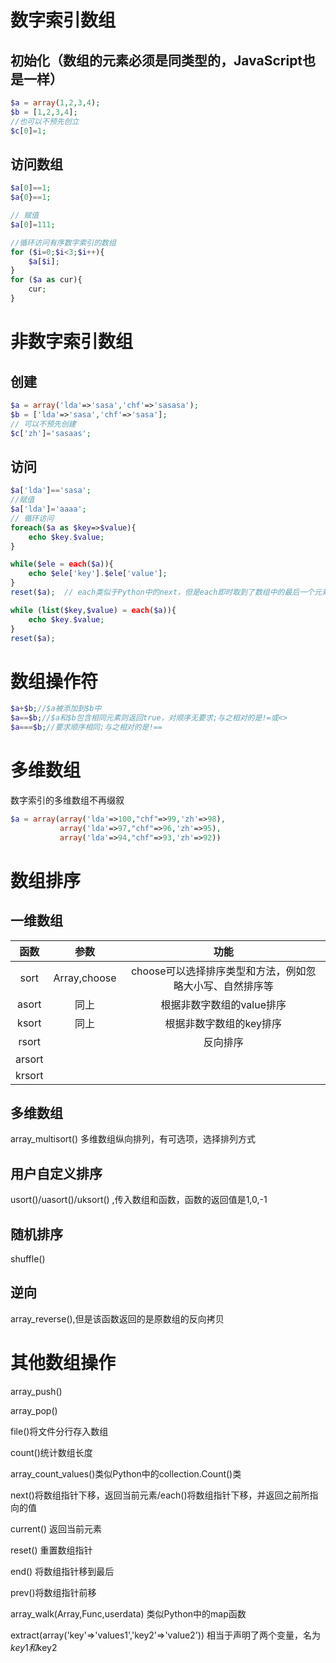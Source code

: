 # 数字索引数组

## 初始化（数组的元素必须是同类型的，JavaScript也是一样）

```php
$a = array(1,2,3,4);
$b = [1,2,3,4];
//也可以不预先创立
$c[0]=1;
```

## 访问数组

````php
$a[0]==1;
$a{0}==1;

// 赋值
$a[0]=111;

//循环访问有序数字索引的数组
for ($i=0;$i<3;$i++){
    $a[$i];
}
for ($a as cur){
    cur;
}

````

# 非数字索引数组

## 创建

````php
$a = array('lda'=>'sasa','chf'=>'sasasa');
$b = ['lda'=>'sasa','chf'=>'sasa'];
// 可以不预先创建
$c['zh']='sasaas';
````

## 访问

````php
$a['lda']=='sasa';
//赋值
$a['lda']='aaaa';
// 循环访问
foreach($a as $key=>$value){
    echo $key.$value;
}

while($ele = each($a)){
    echo $ele['key'].$ele['value'];
}
reset($a);  // each类似于Python中的next，但是each即时取到了数组中的最后一个元素也不会重置到开头，需要执行reset()达到目的

while (list($key,$value) = each($a)){
    echo $key.$value;
}
reset($a);
````

# 数组操作符

````php
$a+$b;//$a被添加到$b中
$a==$b;//$a和$b包含相同元素则返回true，对顺序无要求;与之相对的是!=或<>
$a===$b;//要求顺序相同;与之相对的是!==
````

# 多维数组

数字索引的多维数组不再缀叙

`````php
$a = array(array('lda'=>100,"chf"=>99,'zh'=>98),
           array('lda'=>97,"chf"=>96,'zh'=>95),
           array('lda'=>94,"chf"=>93,'zh'=>92))
`````

# 数组排序

## 一维数组

|  函数  |     参数     |                           功能                           |
| :----: | :----------: | :------------------------------------------------------: |
|  sort  | Array,choose | choose可以选择排序类型和方法，例如忽略大小写、自然排序等 |
| asort  |     同上     |                根据非数字数组的value排序                 |
| ksort  |     同上     |                 根据非数字数组的key排序                  |
| rsort  |              |                         反向排序                         |
| arsort |              |                                                          |
| krsort |              |                                                          |

## 多维数组

array_multisort()	多维数组纵向排列，有可选项，选择排列方式

## 用户自定义排序

usort()/uasort()/uksort()	,传入数组和函数，函数的返回值是1,0,-1

## 随机排序

shuffle()

## 逆向

array_reverse(),但是该函数返回的是原数组的反向拷贝

# 其他数组操作

array_push()

array_pop()

file()将文件分行存入数组

count()统计数组长度

array_count_values()类似Python中的collection.Count()类

next()将数组指针下移，返回当前元素/each()将数组指针下移，并返回之前所指向的值

current()	返回当前元素

reset() 重置数组指针

end() 将数组指针移到最后

prev()将数组指针前移

array_walk(Array,Func,userdata) 类似Python中的map函数



extract(array('key'=>'values1','key2'=>'value2'))	相当于声明了两个变量，名为$key1和$key2